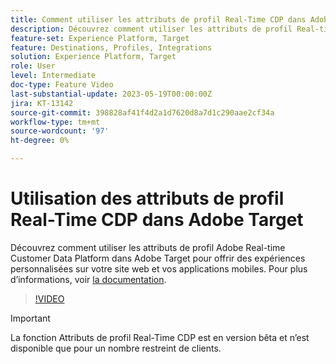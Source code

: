 ```yaml
---
title: Comment utiliser les attributs de profil Real-Time CDP dans Adobe Target ?
description: Découvrez comment utiliser les attributs de profil Real-time Customer Data Platform dans Adobe Target pour offrir des expériences personnalisées sur votre site web et vos applications mobiles.
feature-set: Experience Platform, Target
feature: Destinations, Profiles, Integrations
solution: Experience Platform, Target
role: User
level: Intermediate
doc-type: Feature Video
last-substantial-update: 2023-05-19T00:00:00Z
jira: KT-13142
source-git-commit: 398828af41f4d2a1d7620d8a7d1c290aae2cf34a
workflow-type: tm+mt
source-wordcount: '97'
ht-degree: 0%

---
```



# Utilisation des attributs de profil Real-Time CDP dans Adobe Target

Découvrez comment utiliser les attributs de profil Adobe Real-time Customer Data Platform dans Adobe Target pour offrir des expériences personnalisées sur votre site web et vos applications mobiles. Pour plus d’informations, voir [la documentation](https://experienceleague.adobe.com/docs/target/using/integrate/integrating-with-rtcdp.html).

>[!VIDEO](https://video.tv.adobe.com/v/3419318/?learn=on)

>[!IMPORTANT]
>
>La fonction Attributs de profil Real-Time CDP est en version bêta et n’est disponible que pour un nombre restreint de clients.

